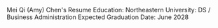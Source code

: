 Mei Qi (Amy) Chen's Resume 
Education:
Northeastern University: DS / Business Administration 
Expected Graduation Date: June 2028
